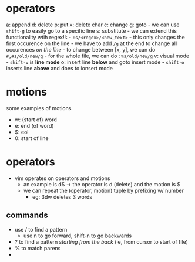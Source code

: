 # operators
a: append
d: delete 
p: put 
x: delete char
c: change
g: goto
	- we can use  `shift-g`  to easily go to a specific line
s: substitute
	- we can extend this functionality wtih regex!!: 
	- `:s/<regex>/<new_text>`
		- this only changes the first occurence on the line 
		- we have to add `/g` at the end to change all occurences *on the line* 
		- to change between \[x, y\], we can do `#,#s/old/new/g` 
		- for the whole file, we can do `:%s/old/new/g`
v: visual mode
	- `shift-v` is **line mode**
o: insert line **below** and goto insert mode
	- `shift-o` inserts line **above** and does to ionsert mode

# motions
some examples of motions
- w: (start of) word 
- e: end (of word) 
- $: eol
- 0: start of line

# operators 
- vim operates on operators and motions
	- an example is d$ -> the operator is d (delete) and the motion is $
	- we can repeat the (operator, motion) tuple by prefixing w/ number
		- eg: 3dw deletes 3 words 

## commands 
- use / to find a pattern 
	- use n to go forward,  shift-n to go backwards 
- ? to find a pattern *starting from the back* (ie, from cursor to start of file)
- % to match parens 
-  